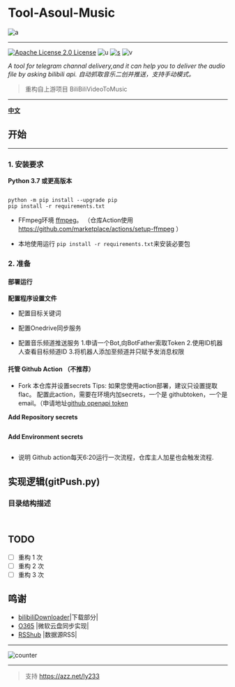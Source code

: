 # Tool-Asoul-Music


![a](https://s1.328888.xyz/2022/04/13/fPSGZ.jpg)

------------------------------------


[![Apache License 2.0 License](https://img.shields.io/badge/LICENSE-Apache2-ff69b4)](https://github.com/sudoskys/Tool-Asoul-Music/blob/main/LICENSE)  ![u](https://img.shields.io/badge/USE-python-green)   [![s](https://img.shields.io/badge/Sponsor-Alipay-ff69b4)](https://azz.net/ly233) 
![v](https://img.shields.io/badge/Version-220415-9cf)  


*A tool for telegram channal delivery,and it can help you to deliver the audio file by asking bilibili api.*
*自动抓取音乐二创并推送，支持手动模式。*

>重构自上游项目 BiliBiliVideoToMusic

----------------------
**[中文](README.md)**

## 开始
------------------------------
### 1. 安装要求
**Python 3.7 或更高版本** 
```

python -m pip install --upgrade pip
pip install -r requirements.txt

```

- FFmpeg环境 [ffmpeg](https://ffmpeg.org/download.html#get-packages)。
（仓库Action使用 https://github.com/marketplace/actions/setup-ffmpeg ）

* 本地使用运行 `pip install -r requirements.txt`来安装必要包


### 2. 准备
#### 部署运行
**配置程序设置文件**
- 配置目标关键词

- 配置Onedrive同步服务

- 配置音乐频道推送服务
1.申请一个Bot,向BotFather索取Token
2.使用ID机器人查看目标频道ID
3.将机器人添加至频道并只赋予发消息权限

#### 托管 Github Action （不推荐）
* Fork 本仓库并设置secrets
Tips: 如果您使用action部署，建议只设置提取flac。
配置此action，需要在环境内加secrets，一个是 githubtoken，一个是 email。（申请地址[github openapi token](https://github.com/settings/tokens/new)


**Add Repository secrets**
```

```

**Add Environment secrets**
```

```


* 说明
Github action每天6:20运行一次流程，仓库主人加星也会触发流程.




## 实现逻辑(gitPush.py)




### 目录结构描述
```


```

## TODO
- [ ] 重构 1 次
- [ ] 重构 2 次
- [ ] 重构 3 次

## 鸣谢

- [bilibiliDownloader](https://github.com/liuyunhaozz/bilibiliDownloader)|下载部分|
- [O365](https://github.com/O365/python-o365) |微软云盘同步实现|
- [RSShub](https://docs.rsshub.app/) |数据源RSS|



------------------------------
![counter](https://count.getloli.com/get/@sudoskys-github-AsoulMusic?theme=moebooru)



------------------------------

>支持
https://azz.net/ly233


